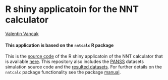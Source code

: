 # R shiny applicatoin for the NNT calculator
[Valentin Vancak](https://www.linkedin.com/in/valentin-vancak-0a56227a/?originalSubdomain=il)
#### This application is based on the `nntcalc` R package
This is the [source code](https://github.com/vancak/nntcalc_shinyapp/blob/main/data/PANSS%20DGP.R) of the R shiny applicatoin of the NNT calculator that is available [here](https://vvancak.shinyapps.io/NNTcalculator). This repository also includes the [PANSS](https://en.wikipedia.org/wiki/Positive_and_Negative_Syndrome_Scale#:~:text=The%20Positive%20and%20Negative%20Syndrome,the%20study%20of%20antipsychotic%20therapy.) datasets simulation source code and the [resulted datasets](https://github.com/vancak/nntcalc_shinyapp/tree/main/data). For further details on the `nntcalc` package functionality see the package [manual](https://github.com/vancak/NNTcalculator/blob/main/manual.pdf).
